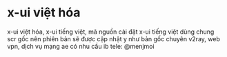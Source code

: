 # x-ui việt hóa
x-ui việt hóa, x-ui tiếng việt, mã nguồn cài đặt  x-ui tiếng việt dùng chung scr gốc nên phiên bản sẽ được cập nhật y như bản gốc
chuyên v2ray, web vpn, dịch vụ mạng ae có nhu cầu ib tele: @menjmoi
